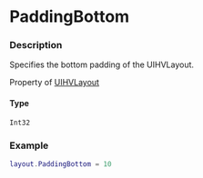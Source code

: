 # PaddingBottom
### Description
Specifies the bottom padding of the UIHVLayout.

Property of [UIHVLayout](/classes/UIHVLayout/)

#### Type
`Int32`

### Example
```lua
layout.PaddingBottom = 10
```
